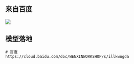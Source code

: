 ## 来自百度

![](https://obsidian-foveagge.oss-cn-beijing.aliyuncs.com/blog/hD6xdz.png)

## 模型落地

```
# 百度
https://cloud.baidu.com/doc/WENXINWORKSHOP/s/illkwngda
```
